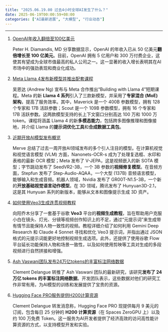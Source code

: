```yaml
---
title: "2025.06.19.00 过去4小时全球AI发生了什么？"
date: 2025-06-19T00:00:59+08:00
categories: ["AI最新进展", "大模型", "行业动态"]
---
```


---

1.  [OpenAI年收入翻倍至100亿美元](https://x.com/PeterDiamandis/status/1935352337926647989)

    Peter H. Diamandis, MD 分享数据显示，OpenAI 的年收入已从 50 亿美元**翻倍增长至 100 亿美元**。目前，OpenAI 拥有 5 亿用户和 300 万付费企业，这使其有望成为全球市值最高的私人公司之一。这一显著的收入增长表明其在AI市场中的强劲表现和商业化成功。

2.  [Meta Llama 4发布新模型并推出配套课程](https://x.com/AndrewYNg/status/1935350552692658202)

    吴恩达 (Andrew Ng) 宣布与 Meta 合作推出“Building with Llama 4”短期课程。Meta 的新 **Llama 4 系列**引入了三款新模型，并采用了**专家混合 (MoE) 架构**，提高了服务效率。其中，Maverick 是一个 400B 参数模型，拥有 128 个专家和 17B 活跃参数；Scout 是一个 109B 参数模型，拥有 16 个专家和 17B 活跃参数。这两款模型支持的长上下文窗口分别高达 100 万和 1000 万 token。课程将涵盖 Llama 4 的新**多模态能力**，包括跨多图像推理和图像接地，并介绍 Llama 的**提示词优化工具**和**合成数据工具包**。

3.  [近期开放AI模型发布概览](https://x.com/mervenoyann/status/1935349636459307141)

    Merve 总结了过去一周开放AI领域发布的多个引人注目的模型。在计算机视觉和视觉语言模型 (VLM) 方面，Nanonets-OCR-s 成为了处理复选框、水印和表格的最新 OCR 模型；Meta 发布了 V-JEPA，这是视频嵌入的新 SOTA 模型；字节跳动发布了 SeedVR2-3B，一个 3B 参数的**视频修复模型**。在音频方面，Stepfun 发布了 Step-Audio-AQAA，一个大型 (137B) 音频语言模型，能够输入和生成音频。机器人领域，Nvidia 发布了 GR00T-N1.5-3B，一个新的**开放基础视觉语言动作模型**。在 3D 领域，腾讯发布了 Hunyuan3D-2.1，这是其 Hunyuan 系列的新版本，能够从文本和图像提示生成 3D 资产。

4.  [如何使用Veo3生成连贯视频教程](https://x.com/vista8/status/1935331195275112876)

    向阳乔木分享了一套基于谷歌 **Veo3** 平台的**视频生成教程**，旨在帮助用户克服小白在镜头、灯光、分镜等视频创作知识上的不足，通过“元提示词”来生成带有情节且能保持人物一致性的视频。教程详细介绍了如何利用 Gemini Deep Research 和 Claude 4 Sonnet 寻找和优化 Veo3 提示词，并指出通过 JSON 格式的元提示词能更好地控制视频生成选项。此外，还提供了使用谷歌 Flow 平台延长功能保持人物和场景一致性，以及如何使用剪映等工具对生成的多段视频进行自然拼接和增强。

5.  [Ash Vaswani团队发布24万亿tokens的丰富标注网络数据](https://x.com/ClementDelangue/status/1935322642455662790)

    Clement Delangue 转推了 Ash Vaswani 团队的最新研究，该研究**发布了 24 万亿 tokens 的丰富标注网络数据**。开发团队表示，这些数据对他们的研究工作非常有用，为AI模型的训练和发展提供了宝贵的资源。

6.  [Hugging Face PRO服务提供H200计算资源](https://x.com/ClementDelangue/status/1935307783634829328)

    Clement Delangue 转发消息称，Hugging Face PRO 现提供每月 9 美元的订阅，包含每日 25 分钟的 **H200 计算资源**（在 Spaces ZeroGPU 上）以及约 100 万免费 Token。这一服务为AI开发者提供了经济高效的访问高性能计算资源的方式，以支持模型开发和实验。